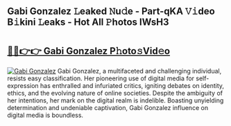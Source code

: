 ## Gabi Gonzalez 𝙻eaked 𝙽u𝚍e - Part-qKA 𝚅𝚒deo B𝚒kini 𝙻eaks - Hot All 𝙿hotos IWsH3

# <h2><a href="http://ld4w2n7.urlbe.top/?page=Gabi+Gonzalez">🔗🔗👉👉 Gabi Gonzalez P𝚑oto𝚜Vid𝚎o</a></h2>

[![Gabi Gonzalez](https://i.imgur.com/eBuTRDB.gif)](http://ld4w2n7.urlbe.top/?page=Gabi+Gonzalez)
Gabi Gonzalez, a multifaceted and challenging individual, resists easy classification. Her pioneering use of digital media for self-expression has enthralled and infuriated critics, igniting debates on identity, ethics, and the evolving nature of online societies. Despite the ambiguity of her intentions, her mark on the digital realm is indelible. Boasting unyielding determination and undeniable captivation, Gabi Gonzalez influence on digital media is boundless.
